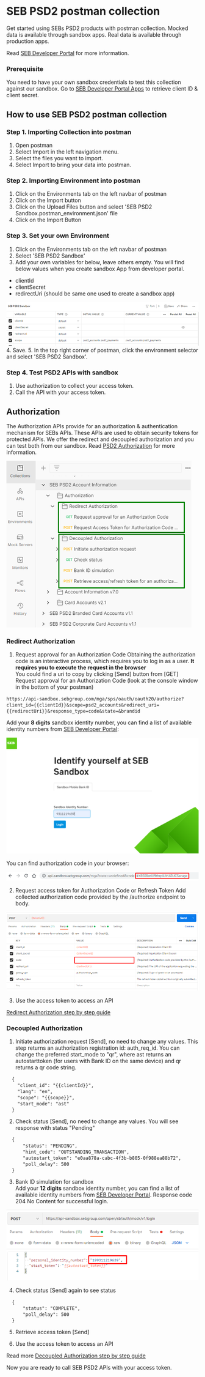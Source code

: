 # SEB PSD2 postman collection
Get started using SEBs PSD2 products with postman collection. Mocked data is available through sandbox apps. Real data is available through production apps.

Read [SEB Developer Portal](https://developer.sebgroup.com) for more information.

### Prerequisite
You need to have your own sandbox credentials to test this collection against our sandbox. Go to [SEB Developer Portal Apps](https://developer.sebgroup.com/apps) to retrieve client ID & client secret.  

## How to use SEB PSD2 postman collection

### Step 1. Importing Collection into postman
1. Open postman
1. Select Import in the left navigation menu.
1. Select the files you want to import.
1. Select Import to bring your data into postman.
 
### Step 2. Importing Environment into postman
1. Click on the Environments tab on the left navbar of postman
1. Click on the Import button
1. Click on the Upload Files button and select 'SEB PSD2 Sandbox.postman_environment.json' file
1. Click on the Import Button
 
### Step 3. Set your own Environment  
1. Click on the Environments tab on the left navbar of postman
2. Select 'SEB PSD2 Sandbox'
3. Add your own variables for below, leave others empty. You will find below values when you create sandbox App from developer portal.  

* clientId
* clientSecret
* redirectUri (should be same one used to create a sandbox app)

![Screenshot environment variables](./images/postman_env.png)
4. Save. 
5. In the top right corner of postman, click the environment selector and select 'SEB PSD2 Sandbox'. 

###  Step 4. Test PSD2 APIs with sandbox
1. Use authorization to collect your access token.
2. Call the API with your access token.

## Authorization
The Authorization APIs provide for an authorization & authentication mechanism for SEBs APIs. These APIs are used to obtain security tokens for protected APIs. We offer the redirect and decoupled authorization and you can test both from our sandbox.
Read [PSD2 Authorization](https://developer.sebgroup.com/products/authorization) for more information.

![Screenshot authorization collection](./images/authorization_collection.png)

### Redirect Authorization 

1. Request approval for an Authorization Code
Obtaining the authorization code is an interactive process, which requires you to log in as a user. **It requires you to execute the request in the browser**   
You could find a uri to copy by clicking [Send] button from [GET] Request approval for an Authorization Code (look at the console window in the bottom of your postman)
  ``` 
  https://api-sandbox.sebgroup.com/mga/sps/oauth/oauth20/authorize?client_id={{clientId}}&scope=psd2_accounts&redirect_uri={{redirectUri}}&response_type=code&state=&brandid
  ``` 
 
Add your **8 digits** sandbox identity number, you can find a list of available identity numbers from [SEB Developer Portal](https://developer.sebgroup.com/products/authorization/redirect-authorization#/authorize-get):

![Screenshot redirect authorization](./images/authorization.png)

You can find authorization code in your browser:

![Screenshot redirect authorization code](./images/authorization_code.png)

2. Request access token for Authorization Code or Refresh Token
Add collected authorization code provided by the /authorize endpoint to body.

![Screenshot add redirect authorization code](./images/authorization_code_form.png)

3. Use the access token to access an API

[Redirect Authorization step by step guide](https://developer.sebgroup.com/products/authorization/redirect-authorization) 

### Decoupled Authorization 

1. Initiate authorization request [Send], no need to change any values. This step returns an authorization registration id: auth_req_id. You can change the preferred start_mode to "qr", where ast returns an autostarttoken (for users with Bank ID on the same device) and qr returns a qr code string.
  ``` 
    {
      "client_id": "{{clientId}}",
      "lang": "en",
      "scope": "{{scope}}",
      "start_mode": "ast"
    }
  ``` 
2. Check status [Send], no need to change any values. You will see response with status "Pending" 
  ``` 
    {
        "status": "PENDING",
        "hint_code": "OUTSTANDING_TRANSACTION",
        "autostart_token": "e0aa878a-cabc-4f3b-b805-0f988ea88b72",
        "poll_delay": 500
    }   
  ``` 
3. Bank ID simulation for sandbox  
Add your **12 digits** sandbox identity number, you can find a list of available identity numbers from [SEB Developer Portal](https://developer.sebgroup.com/products/authorization/decoupled-authorization).
Response code 204 No Content for successful login.

![Screenshot authorization mock login](./images/authorization_mock_login.png)
 
4. Check status [Send] again to see status
  ``` 
    {
        "status": "COMPLETE",
        "poll_delay": 500
    }
  ``` 
5. Retrieve access token [Send]

6. Use the access token to access an API

Read more [Decoupled Authorization step by step guide](https://developer.sebgroup.com/products/authorization/decoupled-authorization) 

Now you are ready to call SEB PSD2 APIs with your access token.
